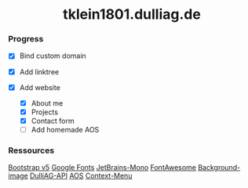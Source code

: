 <h1 align="center"><strong>tklein1801.dulliag.de</strong></h1>

### Progress

- [x] Bind custom domain
- [x] Add linktree
- [x] Add website

  - [x] About me
  - [x] Projects
  - [x] Contact form
  - [ ] Add homemade AOS

### Ressources

[Bootstrap v5](https://v5.getbootstrap.com/)
[Google Fonts](https://fonts.google.com/)
[JetBrains-Mono](https://www.jetbrains.com/lp/mono/)
[FontAwesome](https://fontawesome.com/)
[Background-image](https://unsplash.com/photos/LKsHwgzyk7c)
[DulliAG-API](https://dulliag.de)
[AOS](https://github.com/michalsnik/aos)
[Context-Menu](https://github.com/tklein1801/Context-Menu)
